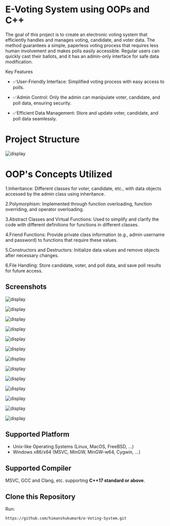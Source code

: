 
# E-Voting System using OOPs and C++

The goal of this project is to create an electronic voting system that efficiently handles and manages voting, candidate, and voter data. The method guarantees a simple, paperless voting process that requires less human involvement and makes polls easily accessible. Regular users can quickly cast their ballots, and it has an admin-only interface for safe data modification.

Key Features

+ :white_check_mark:User-Friendly Interface: Simplified voting process with easy access to polls.

+ :white_check_mark:Admin Control: Only the admin can manipulate voter, candidate, and poll data, ensuring security.

+ :white_check_mark:Efficient Data Management: Store and update voter, candidate, and poll data seamlessly.

  
# Project Structure 

![display](./ScreenShot/ProjectStructure.png)

# OOP's Concepts Utilized

1.Inheritance: Different classes for voter, candidate, etc., with data objects accessed by the admin class using inheritance.

2.Polymorphism: Implemented through function overloading, function overriding, and operator overloading.

3.Abstract Classes and Virtual Functions: Used to simplify and clarify the code with different definitions for functions in different classes.

4.Friend Functions: Provide private class information (e.g., admin username and password) to functions that require these values.

5.Constructors and Destructors: Initialize data values and remove objects after necessary changes.

6.File Handling: Store candidate, voter, and poll data, and save poll results for future access.


## Screenshots

![display](./ScreenShot/LoginPage.png)

![display](./ScreenShot/AdminLoginPage.png)

![display](./ScreenShot/AdminPage.png)

![display](./ScreenShot/CandidateConfirmation.png)

![display](./ScreenShot/CandidateLogin.png)

![display](./ScreenShot/VoterRegistration.png)

![display](./ScreenShot/VoterConfirmation.png)

![display](./ScreenShot/Poll.png)

![display](./ScreenShot/PollCandiate.png)

![display](./ScreenShot/candiateconfirmation.png)

![display](./ScreenShot/StartPoll.png)

![display](./ScreenShot/PollPage.png)

![display](./ScreenShot/PreviousPoll.png)





## Supported Platform

+ Unix-like Operating Systems (Linux, MacOS, FreeBSD, ...)
+ Windows x86/x64 (MSVC, MinGW, MinGW-w64, Cygwin, ...)
  

## Supported Compiler

MSVC, GCC and Clang, etc. supporting **C++17 standard or above**.

## Clone this Repository

Run:

```shell
https://github.com/himanshukumar8/e-Voting-System.git
```


